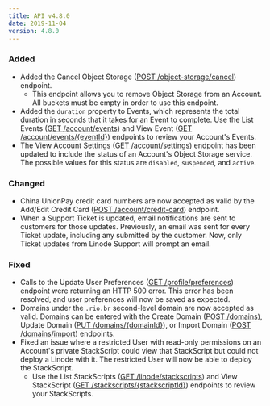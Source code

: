 ```yaml
---
title: API v4.8.0
date: 2019-11-04
version: 4.8.0
---
```


### Added

- Added the Cancel Object Storage ([POST /object-storage/cancel](/docs/api/object-storage/#object-storage-cancel)) endpoint.
    - This endpoint allows you to remove Object Storage from an Account. All buckets must be empty in order to use this endpoint.
- Added the `duration` property to Events, which represents the total duration in seconds that it takes for an Event to complete. Use the List Events ([GET /account/events](/docs/api/account/#events-list)) and View Event ([GET /account/events/{eventId}](/docs/api/account/#event-view)) endpoints to review your Account's Events.
- The View Account Settings ([GET /account/settings](/docs/api/account/#account-settings-view)) endpoint has been updated to include the status of an Account's Object Storage service. The possible values for this status are `disabled`, `suspended`, and `active`.

### Changed

- China UnionPay credit card numbers are now accepted as valid by the Add/Edit Credit Card ([POST /account/credit-card](/docs/api/account/#card-addedit)) endpoint.
- When a Support Ticket is updated, email notifications are sent to customers for those updates. Previously, an email was sent for every Ticket update, including any submitted by the customer. Now, only Ticket updates from Linode Support will prompt an email.

### Fixed

- Calls to the Update User Preferences ([GET /profile/preferences](/docs/api/profile/#logins-list)) endpoint were returning an HTTP 500 error. This error has been resolved, and user preferences will now be saved as expected.
- Domains under the `.rio.br` second-level domain are now accepted as valid. Domains can be entered with the Create Domain ([POST /domains](/docs/api/domains/#domain-create)), Update Domain ([PUT /domains/{domainId}](/docs/api/domains/#domain-update)), or Import Domain ([POST /domains/import](/docs/api/domains/#domain-import)) endpoints.
- Fixed an issue where a restricted User with read-only permissions on an Account's private StackScript could view that StackScript but could not deploy a Linode with it. The restricted User will now be able to deploy the StackScript.
    - Use the List StackScripts ([GET /linode/stackscripts](/docs/api/stackscripts/#stackscripts-list)) and View StackScript ([GET /stackscripts/{stackscriptId}](/docs/api/stackscripts/#stackscript-view)) endpoints to review your StackScripts.
